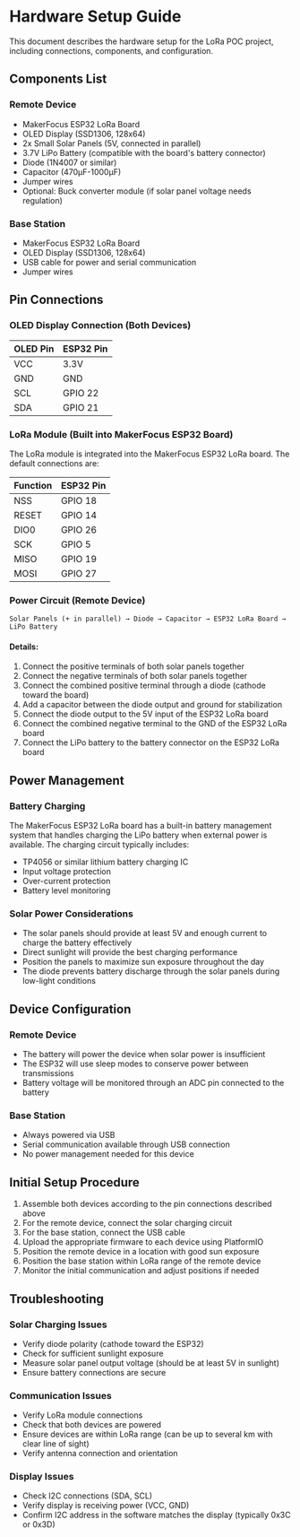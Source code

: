 # Hardware Setup Guide

This document describes the hardware setup for the LoRa POC project, including connections, components, and configuration.

## Components List

### Remote Device
- MakerFocus ESP32 LoRa Board
- OLED Display (SSD1306, 128x64)
- 2x Small Solar Panels (5V, connected in parallel)
- 3.7V LiPo Battery (compatible with the board's battery connector)
- Diode (1N4007 or similar)
- Capacitor (470μF-1000μF)
- Jumper wires
- Optional: Buck converter module (if solar panel voltage needs regulation)

### Base Station
- MakerFocus ESP32 LoRa Board
- OLED Display (SSD1306, 128x64)
- USB cable for power and serial communication
- Jumper wires

## Pin Connections

### OLED Display Connection (Both Devices)
| OLED Pin | ESP32 Pin  |
|----------|------------|
| VCC      | 3.3V       |
| GND      | GND        |
| SCL      | GPIO 22    |
| SDA      | GPIO 21    |

### LoRa Module (Built into MakerFocus ESP32 Board)
The LoRa module is integrated into the MakerFocus ESP32 LoRa board. The default connections are:

| Function | ESP32 Pin  |
|----------|------------|
| NSS      | GPIO 18    |
| RESET    | GPIO 14    |
| DIO0     | GPIO 26    |
| SCK      | GPIO 5     |
| MISO     | GPIO 19    |
| MOSI     | GPIO 27    |

### Power Circuit (Remote Device)

```
Solar Panels (+ in parallel) → Diode → Capacitor → ESP32 LoRa Board → LiPo Battery
```

#### Details:
1. Connect the positive terminals of both solar panels together
2. Connect the negative terminals of both solar panels together
3. Connect the combined positive terminal through a diode (cathode toward the board)
4. Add a capacitor between the diode output and ground for stabilization
5. Connect the diode output to the 5V input of the ESP32 LoRa board
6. Connect the combined negative terminal to the GND of the ESP32 LoRa board
7. Connect the LiPo battery to the battery connector on the ESP32 LoRa board

## Power Management

### Battery Charging
The MakerFocus ESP32 LoRa board has a built-in battery management system that handles charging the LiPo battery when external power is available. The charging circuit typically includes:

- TP4056 or similar lithium battery charging IC
- Input voltage protection
- Over-current protection
- Battery level monitoring

### Solar Power Considerations
- The solar panels should provide at least 5V and enough current to charge the battery effectively
- Direct sunlight will provide the best charging performance
- Position the panels to maximize sun exposure throughout the day
- The diode prevents battery discharge through the solar panels during low-light conditions

## Device Configuration

### Remote Device
- The battery will power the device when solar power is insufficient
- The ESP32 will use sleep modes to conserve power between transmissions
- Battery voltage will be monitored through an ADC pin connected to the battery

### Base Station
- Always powered via USB
- Serial communication available through USB connection
- No power management needed for this device

## Initial Setup Procedure

1. Assemble both devices according to the pin connections described above
2. For the remote device, connect the solar charging circuit
3. For the base station, connect the USB cable
4. Upload the appropriate firmware to each device using PlatformIO
5. Position the remote device in a location with good sun exposure
6. Position the base station within LoRa range of the remote device
7. Monitor the initial communication and adjust positions if needed

## Troubleshooting

### Solar Charging Issues
- Verify diode polarity (cathode toward the ESP32)
- Check for sufficient sunlight exposure
- Measure solar panel output voltage (should be at least 5V in sunlight)
- Ensure battery connections are secure

### Communication Issues
- Verify LoRa module connections
- Check that both devices are powered
- Ensure devices are within LoRa range (can be up to several km with clear line of sight)
- Verify antenna connection and orientation

### Display Issues
- Check I2C connections (SDA, SCL)
- Verify display is receiving power (VCC, GND)
- Confirm I2C address in the software matches the display (typically 0x3C or 0x3D)
